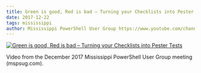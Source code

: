 ```yaml
---
title: Green is good, Red is bad – Turning your Checklists into Pester Tests
date: 2017-12-22
tags: mississippi
author: Mississippi PowerShell User Group https://www.youtube.com/channel/UC7Eje7Fw3rYW3wpoyli492g
---
```


[![Green is good, Red is bad – Turning your Checklists into Pester Tests](https://i4.ytimg.com/vi/wCsd6HlMaYw/hqdefault.jpg "Green is good, Red is bad – Turning your Checklists into Pester Tests")](https://www.youtube.com/watch?v=wCsd6HlMaYw)

Video from the December 2017 Mississippi PowerShell User Group meeting (mspsug.com).
